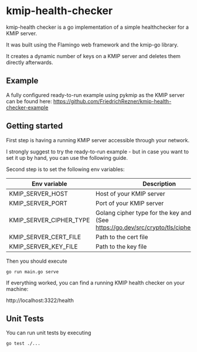 # kmip-health-checker

kmip-health checker is a go implementation of a simple healthchecker for a KMIP server.

It was built using the Flamingo web framework and the kmip-go library.

It creates a dynamic number of keys on a KMIP server and deletes them directly afterwards.

## Example

A fully configured ready-to-run example using pykmip as the KMIP server can be found
here: https://github.com/FriedrichRezner/kmip-health-checker-example

## Getting started

First step is having a running KMIP server accessible through your network.

I strongly suggest to try the ready-to-run example - but in case you want to set it up by hand, you can use the
following guide.

Second step is to set the following env variables:

| Env variable            | Description                                                                                         |
|-------------------------|-----------------------------------------------------------------------------------------------------|
| KMIP_SERVER_HOST        | Host of your KMIP server                                                                            |
| KMIP_SERVER_PORT        | Port of your KMIP server                                                                            |
| KMIP_SERVER_CIPHER_TYPE | Golang cipher type for the key and certificate (See https://go.dev/src/crypto/tls/cipher_suites.go) |
| KMIP_SERVER_CERT_FILE   | Path to the cert file                                                                               |
| KMIP_SERVER_KEY_FILE    | Path to the key file                                                                                |

Then you should execute

`go run main.go serve`

If everything worked, you can find a running KMIP health checker on your machine:

http://localhost:3322/health

## Unit Tests

You can run unit tests by executing

`go test ./...`